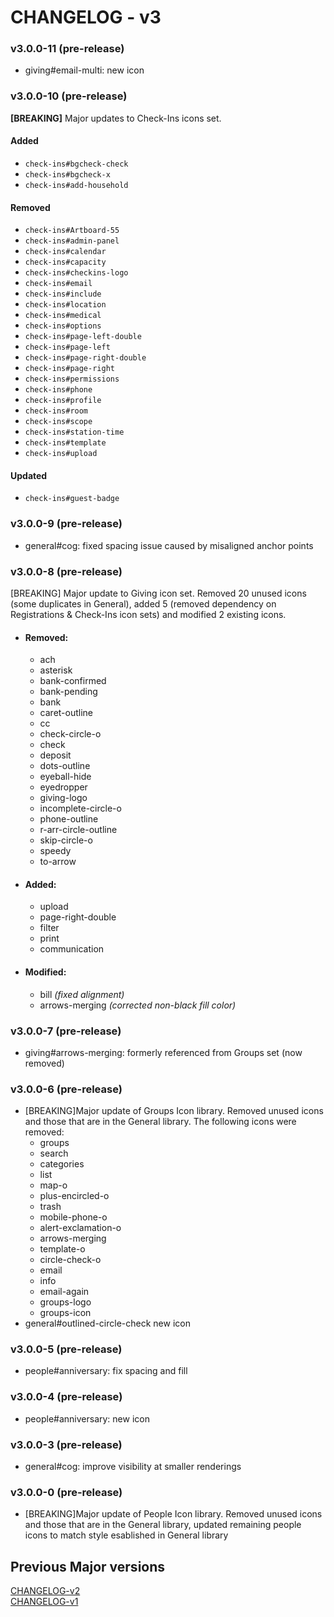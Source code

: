 # CHANGELOG - v3

### v3.0.0-11 (pre-release)
- giving#email-multi: new icon

### v3.0.0-10 (pre-release)
**[BREAKING]** Major updates to Check-Ins icons set.

#### Added
- `check-ins#bgcheck-check`
- `check-ins#bgcheck-x`
- `check-ins#add-household`

#### Removed
- `check-ins#Artboard-55`
- `check-ins#admin-panel`
- `check-ins#calendar`
- `check-ins#capacity`
- `check-ins#checkins-logo`
- `check-ins#email`
- `check-ins#include`
- `check-ins#location`
- `check-ins#medical`
- `check-ins#options`
- `check-ins#page-left-double`
- `check-ins#page-left`
- `check-ins#page-right-double`
- `check-ins#page-right`
- `check-ins#permissions`
- `check-ins#phone`
- `check-ins#profile`
- `check-ins#room`
- `check-ins#scope`
- `check-ins#station-time`
- `check-ins#template`
- `check-ins#upload`

#### Updated
- `check-ins#guest-badge`

### v3.0.0-9 (pre-release)
- general#cog: fixed spacing issue caused by misaligned anchor points


### v3.0.0-8 (pre-release)
[BREAKING] Major update to Giving icon set. Removed 20 unused icons (some duplicates in General), added 5 (removed dependency on Registrations & Check-Ins icon sets) and modified 2 existing icons.

- #### Removed:
    - ach
    - asterisk 
    - bank-confirmed
    - bank-pending
    - bank
    - caret-outline
    - cc
    - check-circle-o
    - check
    - deposit
    - dots-outline
    - eyeball-hide
    - eyedropper
    - giving-logo
    - incomplete-circle-o
    - phone-outline
    - r-arr-circle-outline
    - skip-circle-o
    - speedy
    - to-arrow
   
- #### Added:
    - upload
    - page-right-double
    - filter
    - print
    - communication
   
- #### Modified:
    - bill _(fixed alignment)_
    - arrows-merging _(corrected non-black fill color)_

### v3.0.0-7 (pre-release)
- giving#arrows-merging: formerly referenced from Groups set (now removed)

### v3.0.0-6 (pre-release)

- [BREAKING]Major update of Groups Icon library. Removed unused icons and those that are in the General library. The following icons were removed:
    - groups
    - search
    - categories
    - list
    - map-o
    - plus-encircled-o
    - trash
    - mobile-phone-o
    - alert-exclamation-o
    - arrows-merging
    - template-o
    - circle-check-o
    - email
    - info
    - email-again
    - groups-logo
    - groups-icon
- general#outlined-circle-check new icon

### v3.0.0-5 (pre-release)

- people#anniversary: fix spacing and fill

### v3.0.0-4 (pre-release)

- people#anniversary: new icon

### v3.0.0-3 (pre-release)

- general#cog: improve visibility at smaller renderings

### v3.0.0-0 (pre-release)

- [BREAKING]Major update of People Icon library. Removed unused icons and those that are in the General library, updated remaining people icons to match style esablished in General library

## Previous Major versions
[CHANGELOG-v2](./changelog/CHANGELOG-v2.md)  
[CHANGELOG-v1](./changelog/CHANGELOG-v1.md)  
